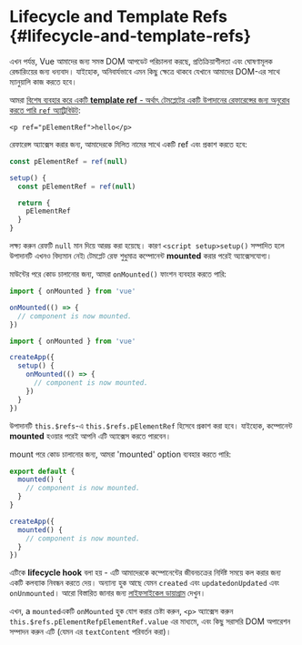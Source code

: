 # Lifecycle and Template Refs {#lifecycle-and-template-refs}

এখন পর্যন্ত, Vue আমাদের জন্য সমস্ত DOM আপডেট পরিচালনা করছে, প্রতিক্রিয়াশীলতা এবং ঘোষণামূলক রেন্ডারিংয়ের জন্য ধন্যবাদ। যাইহোক, অনিবার্যভাবে এমন কিছু ক্ষেত্রে থাকবে যেখানে আমাদের DOM-এর সাথে ম্যানুয়ালি কাজ করতে হবে।

আমরা <a target="_blank" href="/api/built-in-special-attributes.html#ref">বিশেষ ব্যবহার করে একটি **template ref** - অর্থাৎ টেমপ্লেটের একটি উপাদানের রেফারেন্সের জন্য অনুরোধ করতে পারি `ref` অ্যাট্রিবিউট</a>:

```vue-html
<p ref="pElementRef">hello</p>
```

<div class="composition-api">

রেফারেন্স অ্যাক্সেস করার জন্য, আমাদেরকে মিলিত নামের সাথে একটি ref <span class="html"> এবং প্রকাশ</span> করতে হবে:

<div class="sfc">

```js
const pElementRef = ref(null)
```

</div>
<div class="html">

```js
setup() {
  const pElementRef = ref(null)

  return {
    pElementRef
  }
}
```

</div>

লক্ষ্য করুন রেফটি `null` মান দিয়ে আরম্ভ করা হয়েছে। কারণ <span class="sfc">`<script setup>`</span><span class="html">`setup()`</span> সম্পাদিত হলে উপাদানটি এখনও বিদ্যমান নেই৷ টেমপ্লেট রেফ শুধুমাত্র কম্পোনেন্ট **mounted** করার পরেই অ্যাক্সেসযোগ্য।

মাউন্টের পরে কোড চালানোর জন্য, আমরা `onMounted()` ফাংশন ব্যবহার করতে পারি:

<div class="sfc">

```js
import { onMounted } from 'vue'

onMounted(() => {
  // component is now mounted.
})
```

</div>
<div class="html">

```js
import { onMounted } from 'vue'

createApp({
  setup() {
    onMounted(() => {
      // component is now mounted.
    })
  }
})
```

</div>
</div>

<div class="options-api">

উপাদানটি `this.$refs`-এ `this.$refs.pElementRef` হিসেবে প্রকাশ করা হবে। যাইহোক, কম্পোনেন্ট **mounted** হওয়ার পরেই আপনি এটি অ্যাক্সেস করতে পারবেন।

mount পরে কোড চালানোর জন্য, আমরা 'mounted' option ব্যবহার করতে পারি:

<div class="sfc">

```js
export default {
  mounted() {
    // component is now mounted.
  }
}
```

</div>
<div class="html">

```js
createApp({
  mounted() {
    // component is now mounted.
  }
})
```

</div>
</div>

এটিকে **lifecycle hook** বলা হয় - এটি আমাদেরকে কম্পোনেন্টের জীবনচক্রের নির্দিষ্ট সময়ে কল করার জন্য একটি কলব্যাক নিবন্ধন করতে দেয়। অন্যান্য হুক আছে যেমন <span class="options-api">`created` এবং `updated`</span><span class="composition-api">`onUpdated` এবং `onUnmounted`</span>। আরো বিস্তারিত জানার জন্য <a target="_blank" href="/guide/essentials/lifecycle.html#lifecycle-diagram">লাইফসাইকেল ডায়াগ্রাম</a> দেখুন।

এখন, <span class="options-api">a `mounted`</span><span class="composition-api">একটি `onMounted`</span> হুক যোগ করার চেষ্টা করুন, `<p>` অ্যাক্সেস করুন <span class="options-api">`this.$refs.pElementRef`</span><span class="composition-api">`pElementRef.value`</span> এর মাধ্যমে, এবং কিছু সরাসরি DOM অপারেশন সম্পাদন করুন এটি (যেমন এর `textContent` পরিবর্তন করা)।
